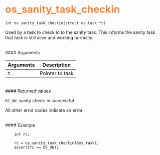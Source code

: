 ## <font color="F2853F" style="font-size:24pt"> os_sanity_task_checkin</font>

```no-highlight
int os_sanity_task_checkin(struct os_task *t)
```
Used by a task to check in to the sanity task. This informs the sanity task that 
*task* is still alive and working normally.
 
<br>
#### Arguments

| Arguments | Description | 
|-----------|-------------| 
| `t` | Pointer to task | 

<br>
#### Returned values

`OS_OK`: sanity check-in successful

All other error codes indicate an error.

<br>
#### Example

```no-highlight
    int rc;

    rc = os_sanity_task_checkin(&my_task); 
    assert(rc == OS_OK);

```


